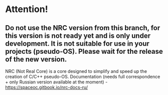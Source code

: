# Attention!
## Do not use the NRC version from this branch, for this version is not ready yet and is only under development. It is not suitable for use in your projects (pseudo-OS). Please wait for the release of the new version.

NRC (Not Real Core) is a core designed to simplify and speed up the creation of C/C++ pseudo-OS.
Documentation (needs full correspondence + only Russian version available at the moment) -  https://spaceoc.gitbook.io/nrc-docs-ru/
